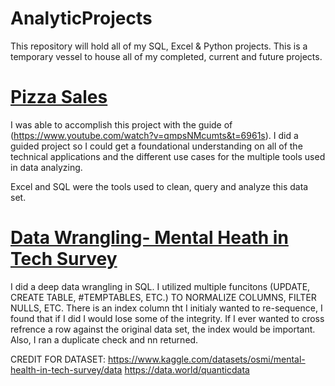 # AnalyticProjects
This repository will hold all of my SQL, Excel &amp; Python projects. This is a temporary vessel to house all of my completed, current and future projects.

# [Pizza Sales](https://github.com/AntujuanetteAnalytics/AnalyticProjects/blob/main/Pizza_Sales_Sql_Data_Final%20Project.xlsx)
 I was able to accomplish this project with the guide of (https://www.youtube.com/watch?v=qmpsNMcumts&t=6961s). I did a guided project so I could get a foundational understanding on all of the technical applications and the different use cases for the multiple tools used in data analyzing.

Excel and SQL were the tools used to clean, query and analyze this data set.

# [Data Wrangling- Mental Heath in Tech Survey](https://github.com/AntujuanetteAnalytics/AnalyticProjects/blob/main/TechSurvery%3A%20Wrangling%20Data%20SQL)
I did a deep data wrangling in SQL. I utilized multiple funcitons (UPDATE, CREATE TABLE, #TEMPTABLES, ETC.) TO NORMALIZE COLUMNS, FILTER NULLS, ETC. There is an index column tht I initialy wanted to re-sequence, I found that if I did I would lose some of the integrity. If I ever wanted to cross refrence a row against the original data set, the index would be important. Also, I ran a duplicate check and nn returned.

CREDIT FOR DATASET:
https://www.kaggle.com/datasets/osmi/mental-health-in-tech-survey/data
https://data.world/quanticdata
